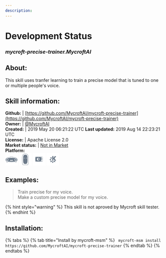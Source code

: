```yaml
--- 
description: 
---
```


# Development Status  
### _mycroft-precise-trainer.MycroftAI_  
## About:  
This skill uses tranfer learning to train a precise model that is tuned to one or multiple people's voice.

## Skill information:  
**Github:** | [https://github.com/MycroftAI/mycroft-precise-trainer](https://github.com/MycroftAI/mycroft-precise-trainer)  
**Owner:** | [@MycroftAI](https://github.com/MycroftAI)  
**Created:** | 2019 May 20 06:21:22 UTC  **Last updated:** 2019 Aug 14 22:23:21 UTC  
**License:** | Apache License 2.0  
**Market status:** | [Not in Market](https://market.mycroft.ai/skill/)  
**Platform:**  
 ![](../.gitbook/assets/mark-1-icon.png)  ![](../.gitbook/assets/mark-2-icon.png)  ![](../.gitbook/assets/picroft-icon.png)  ![](../.gitbook/assets/kde.png)   
## Examples:  
> Train precise for my voice.  
> Make a custom precise model for my voice.  
  
{% hint style="warning" %}
This skill is not aproved by Mycroft skill tester.
{% endhint %}
    
## Installation:  
{% tabs %}
{% tab title="Install by mycroft-msm" %}
``` mycroft-msm install https://github.com/MycroftAI/mycroft-precise-trainer```
{% endtab %}
  {% endtabs %}
  